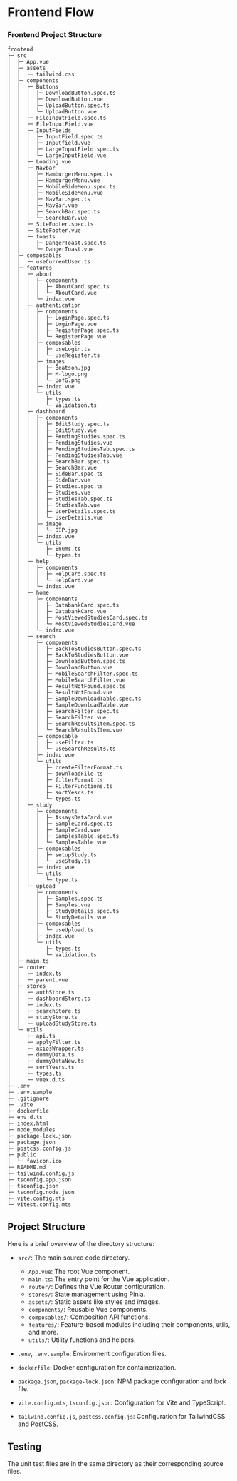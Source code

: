 # Frontend Flow

### Frontend Project Structure
```
frontend
├─ src
│  ├─ App.vue
│  ├─ assets
│  │  └─ tailwind.css
│  ├─ components
│  │  ├─ Buttons
│  │  │  ├─ DownloadButton.spec.ts
│  │  │  ├─ DownloadButton.vue
│  │  │  ├─ UploadButton.spec.ts
│  │  │  └─ UploadButton.vue
│  │  ├─ FileInputField.spec.ts
│  │  ├─ FileInputField.vue
│  │  ├─ InputFields
│  │  │  ├─ InputField.spec.ts
│  │  │  ├─ Inputfield.vue
│  │  │  ├─ LargeInputField.spec.ts
│  │  │  └─ LargeInputField.vue
│  │  ├─ Loading.vue
│  │  ├─ Navbar
│  │  │  ├─ HamburgerMenu.spec.ts
│  │  │  ├─ HamburgerMenu.vue
│  │  │  ├─ MobileSideMenu.spec.ts
│  │  │  ├─ MobileSideMenu.vue
│  │  │  ├─ NavBar.spec.ts
│  │  │  ├─ NavBar.vue
│  │  │  ├─ SearchBar.spec.ts
│  │  │  └─ SearchBar.vue
│  │  ├─ SiteFooter.spec.ts
│  │  ├─ SiteFooter.vue
│  │  └─ toasts
│  │     ├─ DangerToast.spec.ts
│  │     └─ DangerToast.vue
│  ├─ composables
│  │  └─ useCurrentUser.ts
│  ├─ features
│  │  ├─ about
│  │  │  ├─ components
│  │  │  │  ├─ AboutCard.spec.ts
│  │  │  │  └─ AboutCard.vue
│  │  │  └─ index.vue
│  │  ├─ authentication
│  │  │  ├─ components
│  │  │  │  ├─ LoginPage.spec.ts
│  │  │  │  ├─ LoginPage.vue
│  │  │  │  ├─ RegisterPage.spec.ts
│  │  │  │  └─ RegisterPage.vue
│  │  │  ├─ composables
│  │  │  │  ├─ useLogin.ts
│  │  │  │  └─ useRegister.ts
│  │  │  ├─ images
│  │  │  │  ├─ Beatson.jpg
│  │  │  │  ├─ M-logo.png
│  │  │  │  └─ UofG.png
│  │  │  ├─ index.vue
│  │  │  └─ utils
│  │  │     ├─ types.ts
│  │  │     └─ Validation.ts
│  │  ├─ dashboard
│  │  │  ├─ components
│  │  │  │  ├─ EditStudy.spec.ts
│  │  │  │  ├─ EditStudy.vue
│  │  │  │  ├─ PendingStudies.spec.ts
│  │  │  │  ├─ PendingStudies.vue
│  │  │  │  ├─ PendingStudiesTab.spec.ts
│  │  │  │  ├─ PendingStudiesTab.vue
│  │  │  │  ├─ SearchBar.spec.ts
│  │  │  │  ├─ SearchBar.vue
│  │  │  │  ├─ SideBar.spec.ts
│  │  │  │  ├─ SideBar.vue
│  │  │  │  ├─ Studies.spec.ts
│  │  │  │  ├─ Studies.vue
│  │  │  │  ├─ StudiesTab.spec.ts
│  │  │  │  ├─ StudiesTab.vue
│  │  │  │  ├─ UserDetails.spec.ts
│  │  │  │  └─ UserDetails.vue
│  │  │  ├─ image
│  │  │  │  └─ OIP.jpg
│  │  │  ├─ index.vue
│  │  │  └─ utils
│  │  │     ├─ Enums.ts
│  │  │     └─ types.ts
│  │  ├─ help
│  │  │  ├─ components
│  │  │  │  ├─ HelpCard.spec.ts
│  │  │  │  └─ HelpCard.vue
│  │  │  └─ index.vue
│  │  ├─ home
│  │  │  ├─ components
│  │  │  │  ├─ DatabankCard.spec.ts
│  │  │  │  ├─ DatabankCard.vue
│  │  │  │  ├─ MostViewedStudiesCard.spec.ts
│  │  │  │  └─ MostViewedStudiesCard.vue
│  │  │  └─ index.vue
│  │  ├─ search
│  │  │  ├─ components
│  │  │  │  ├─ BackToStudiesButton.spec.ts
│  │  │  │  ├─ BackToStudiesButton.vue
│  │  │  │  ├─ DownloadButton.spec.ts
│  │  │  │  ├─ DownloadButton.vue
│  │  │  │  ├─ MobileSearchFilter.spec.ts
│  │  │  │  ├─ MobileSearchFilter.vue
│  │  │  │  ├─ ResultNotFound.spec.ts
│  │  │  │  ├─ ResultNotFound.vue
│  │  │  │  ├─ SampleDownloadTable.spec.ts
│  │  │  │  ├─ SampleDownloadTable.vue
│  │  │  │  ├─ SearchFilter.spec.ts
│  │  │  │  ├─ SearchFilter.vue
│  │  │  │  ├─ SearchResultsItem.spec.ts
│  │  │  │  └─ SearchResultsItem.vue
│  │  │  ├─ composable
│  │  │  │  ├─ useFilter.ts
│  │  │  │  └─ useSearchResults.ts
│  │  │  ├─ index.vue
│  │  │  └─ utils
│  │  │     ├─ createFilterFormat.ts
│  │  │     ├─ downloadFile.ts
│  │  │     ├─ filterFormat.ts
│  │  │     ├─ FilterFunctions.ts
│  │  │     ├─ sortYesrs.ts
│  │  │     └─ types.ts
│  │  ├─ study
│  │  │  ├─ components
│  │  │  │  ├─ AssaysDataCard.vue
│  │  │  │  ├─ SampleCard.spec.ts
│  │  │  │  ├─ SampleCard.vue
│  │  │  │  ├─ SamplesTable.spec.ts
│  │  │  │  └─ SamplesTable.vue
│  │  │  ├─ composables
│  │  │  │  ├─ setupStudy.ts
│  │  │  │  └─ useStudy.ts
│  │  │  ├─ index.vue
│  │  │  └─ utils
│  │  │     └─ type.ts
│  │  └─ upload
│  │     ├─ components
│  │     │  ├─ Samples.spec.ts
│  │     │  ├─ Samples.vue
│  │     │  ├─ StudyDetails.spec.ts
│  │     │  └─ StudyDetails.vue
│  │     ├─ composables
│  │     │  └─ useUpload.ts
│  │     ├─ index.vue
│  │     └─ utils
│  │        ├─ types.ts
│  │        └─ Validation.ts
│  ├─ main.ts
│  ├─ router
│  │  ├─ index.ts
│  │  └─ parent.vue
│  ├─ stores
│  │  ├─ authStore.ts
│  │  ├─ dashboardStore.ts
│  │  ├─ index.ts
│  │  ├─ searchStore.ts
│  │  ├─ studyStore.ts
│  │  └─ uploadStudyStore.ts
│  └─ utils
│     ├─ api.ts
│     ├─ applyFilter.ts
│     ├─ axiosWrapper.ts
│     ├─ dummyData.ts
│     ├─ dummyDataNew.ts
│     ├─ sortYesrs.ts
│     ├─ types.ts
│     └─ vuex.d.ts
├─ .env
├─ .env.sample
├─ .gitignore
├─ .vite
├─ dockerfile
├─ env.d.ts
├─ index.html
├─ node_modules
├─ package-lock.json
├─ package.json
├─ postcss.config.js
├─ public
│  └─ favicon.ico
├─ README.md
├─ tailwind.config.js
├─ tsconfig.app.json
├─ tsconfig.json
├─ tsconfig.node.json
├─ vite.config.mts
└─ vitest.config.mts
````

## Project Structure

Here is a brief overview of the directory structure:

- `src/`: The main source code directory.
  - `App.vue`: The root Vue component.
  - `main.ts`: The entry point for the Vue application.
  - `router/`: Defines the Vue Router configuration.
  - `stores/`: State management using Pinia.
  - `assets/`: Static assets like styles and images.
  - `components/`: Reusable Vue components.
  - `composables/`: Composition API functions.
  - `features/`: Feature-based modules including their components, utils, and more.
  - `utils/`: Utility functions and helpers.

- `.env`, `.env.sample`: Environment configuration files.

- `dockerfile`: Docker configuration for containerization.

- `package.json`, `package-lock.json`: NPM package configuration and lock file.

- `vite.config.mts`, `tsconfig.json`: Configuration for Vite and TypeScript.

- `tailwind.config.js`, `postcss.config.js`: Configuration for TailwindCSS and PostCSS.

## Testing

The unit test files are in the same directory as their corresponding source files.





